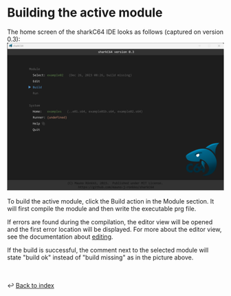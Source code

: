 # Building the active module

The home screen of the sharkC64 IDE looks as follows (captured on version 0.3):
![Selecting active module](../images/building.png)

To build the active module, click the Build action in the Module section.
It will first compile the module and then write the executable prg file.

If errors are found during the compilation, the editor view will be opened
and the first error location will be displayed. For more about the
editor view, see the documentation about [editing](editing.md).

If the build is successful, the comment next to the selected module
will state "build ok" instead of "build missing" as in the picture above.

<br /><br />
:leftwards_arrow_with_hook: [Back to index](../index.md)

